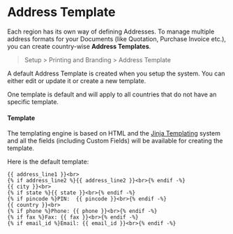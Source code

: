 # Address Template

Each region has its own way of defining Addresses. To manage multiple address formats for your Documents (like Quotation, Purchase Invoice etc.), you can create country-wise **Address Templates**.

> Setup > Printing and Branding > Address Template

A default Address Template is created when you setup the system. You can either edit or update it or create a new template.

One template is default and will apply to all countries that do not have an specific template.

#### Template

The templating engine is based on HTML and the [Jinja Templating](http://jinja.pocoo.org/docs/templates/) system and all the fields (including Custom Fields) will be available for creating the template.

Here is the default template:

	{{ address_line1 }}<br>
	{% if address_line2 %}{{ address_line2 }}<br>{% endif -%}
	{{ city }}<br>
	{% if state %}{{ state }}<br>{% endif -%}
	{% if pincode %}PIN:  {{ pincode }}<br>{% endif -%}
	{{ country }}<br>
	{% if phone %}Phone: {{ phone }}<br>{% endif -%}
	{% if fax %}Fax: {{ fax }}<br>{% endif -%}
	{% if email_id %}Email: {{ email_id }}<br>{% endif -%}
